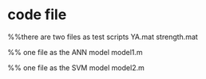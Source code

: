 # code file
%%there are two files as test scripts
YA.mat
strength.mat

%% one file as the ANN model
model1.m

%%  one file as the SVM model 
model2.m
